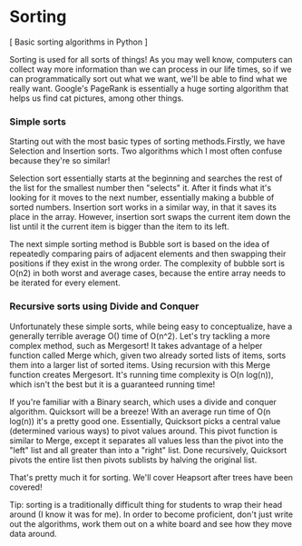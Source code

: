 # Sorting

[ Basic sorting algorithms in Python ]

Sorting is used for all sorts of things! As you may well know, computers
can collect way more information than we can process in our life times, so if we
can programmatically sort out what we want, we'll be able to find what we really want.
Google's PageRank is essentially a huge sorting algorithm that helps us find cat
pictures, among other things.

### Simple sorts
Starting out with the most basic types of sorting methods.Firstly, we have Selection and Insertion sorts. Two algorithms which I most often confuse because they're so similar!

Selection sort essentially starts at the beginning and searches the rest of the
list for the smallest number then "selects" it. After it finds what it's looking for
it moves to the next number, essentially making a bubble of sorted numbers. Insertion sort works in a similar way, in that it saves its place in the array. However, insertion sort swaps the current item down the list until it the current
item is bigger than the item to its left.

The next simple sorting method is Bubble sort is based on the idea of repeatedly comparing pairs of adjacent elements and then swapping their positions if they exist in the wrong order. The complexity of bubble sort is O(n2) in both worst and average cases, because the entire array needs to be iterated for every element.


### Recursive sorts using Divide and Conquer

Unfortunately these simple sorts, while being easy to conceptualize, have a generally
terrible average O() time of O(n^2). Let's try tackling a more complex method, such
as Mergesort! It takes advantage of a helper function called Merge which, given two
already sorted lists of items, sorts them into a larger list of sorted items. Using
recursion with this Merge function creates Mergesort. It's running time complexity is
O(n log(n)), which isn't the best but it is a guaranteed running time!

If you're familiar with a Binary search, which uses a divide and conquer algorithm. Quicksort will be a breeze! With an average run time of O(n log(n)) it's a pretty good one. Essentially, Quicksort picks a central value (determined various ways) to pivot values around. This pivot function is similar to Merge, except it separates all values less than the pivot into the "left" list and all greater than into a "right" list. Done recursively, Quicksort pivots the entire list then pivots sublists by halving the original list.

That's pretty much it for sorting. We'll cover Heapsort after trees have been covered!

Tip: sorting is a traditionally difficult thing for students to wrap their head around (I know it was for me). In order to become proficient, don't just write out the algorithms, work them out on a white board and see how they move data around.
